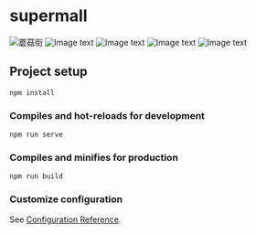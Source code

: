 # supermall
![蘑菇街]()
![Image text](https://gitee.com/coderfh/supermall/blob/master/img-folder/homebuttom.png)
![Image text](https://gitee.com/coderfh/supermall/blob/master/img-folder/detailTop.png)
![Image text](https://gitee.com/coderfh/supermall/blob/master/img-folder/detailbuttom.png)
![Image text](https://gitee.com/coderfh/supermall/raw/4b33d385f334c5055a31af0a6ab401e0d1127d24/img-folder/cart.png)
## Project setup
```
npm install
```

### Compiles and hot-reloads for development
```
npm run serve
```

### Compiles and minifies for production
```
npm run build
```

### Customize configuration
See [Configuration Reference](https://cli.vuejs.org/config/).
